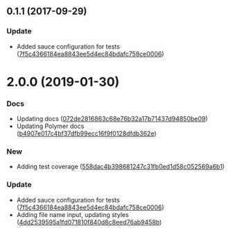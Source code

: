 <a name="0.1.1"></a>
## 0.1.1 (2017-09-29)


### Update

* Added sauce configuration for tests ([7f5c4366184ea8843ee5d4ec84bdafc758ce0006](https://github.com/advanced-rest-client/export-panel/commit/7f5c4366184ea8843ee5d4ec84bdafc758ce0006))



# 2.0.0 (2019-01-30)


### Docs

* Updating docs ([072de2816863c68e76b32a17b71437d94850be09](https://github.com/advanced-rest-client/export-panel/commit/072de2816863c68e76b32a17b71437d94850be09))
* Updating Polymer docs ([b4907e017c4bf37dfb99ecc16f9f0128dfdb362e](https://github.com/advanced-rest-client/export-panel/commit/b4907e017c4bf37dfb99ecc16f9f0128dfdb362e))

### New

* Adding test coverage ([558dac4b398681247c31fb0ed1d58c052569a6b1](https://github.com/advanced-rest-client/export-panel/commit/558dac4b398681247c31fb0ed1d58c052569a6b1))

### Update

* Added sauce configuration for tests ([7f5c4366184ea8843ee5d4ec84bdafc758ce0006](https://github.com/advanced-rest-client/export-panel/commit/7f5c4366184ea8843ee5d4ec84bdafc758ce0006))
* Adding file name input, updating styles ([4dd2539595a1fd071810f840d8c8eed76ab9458b](https://github.com/advanced-rest-client/export-panel/commit/4dd2539595a1fd071810f840d8c8eed76ab9458b))




